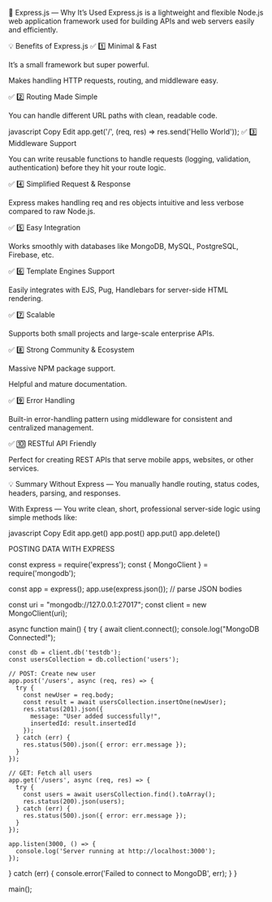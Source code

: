 🚀 Express.js — Why It’s Used
Express.js is a lightweight and flexible Node.js web application framework
used for building APIs and web servers easily and efficiently.

💡 Benefits of Express.js
✅ 1️⃣ Minimal & Fast

It’s a small framework but super powerful.

Makes handling HTTP requests, routing, and middleware easy.

✅ 2️⃣ Routing Made Simple

You can handle different URL paths with clean, readable code.

javascript
Copy
Edit
app.get('/', (req, res) => res.send('Hello World'));
✅ 3️⃣ Middleware Support

You can write reusable functions to handle requests (logging, validation, authentication) before they hit your route logic.

✅ 4️⃣ Simplified Request & Response

Express makes handling req and res objects intuitive and less verbose compared to raw Node.js.

✅ 5️⃣ Easy Integration

Works smoothly with databases like MongoDB, MySQL, PostgreSQL, Firebase, etc.

✅ 6️⃣ Template Engines Support

Easily integrates with EJS, Pug, Handlebars for server-side HTML rendering.

✅ 7️⃣ Scalable

Supports both small projects and large-scale enterprise APIs.

✅ 8️⃣ Strong Community & Ecosystem

Massive NPM package support.

Helpful and mature documentation.

✅ 9️⃣ Error Handling

Built-in error-handling pattern using middleware for consistent and centralized management.

✅ 🔟 RESTful API Friendly

Perfect for creating REST APIs that serve mobile apps, websites, or other services.

💡 Summary
Without Express —
You manually handle routing, status codes, headers, parsing, and responses.

With Express —
You write clean, short, professional server-side logic using simple methods like:

javascript
Copy
Edit
app.get()
app.post()
app.put()
app.delete()



POSTING DATA WITH EXPRESS 

const express = require('express');
const { MongoClient } = require('mongodb');

const app = express();
app.use(express.json());  // parse JSON bodies

const uri = "mongodb://127.0.0.1:27017";
const client = new MongoClient(uri);

async function main() {
  try {
    await client.connect();
    console.log("MongoDB Connected!");

    const db = client.db('testdb');
    const usersCollection = db.collection('users');

    // POST: Create new user
    app.post('/users', async (req, res) => {
      try {
        const newUser = req.body;
        const result = await usersCollection.insertOne(newUser);
        res.status(201).json({
          message: "User added successfully!",
          insertedId: result.insertedId
        });
      } catch (err) {
        res.status(500).json({ error: err.message });
      }
    });

    // GET: Fetch all users
    app.get('/users', async (req, res) => {
      try {
        const users = await usersCollection.find().toArray();
        res.status(200).json(users);
      } catch (err) {
        res.status(500).json({ error: err.message });
      }
    });

    app.listen(3000, () => {
      console.log('Server running at http://localhost:3000');
    });

  } catch (err) {
    console.error('Failed to connect to MongoDB', err);
  }
}

main();
